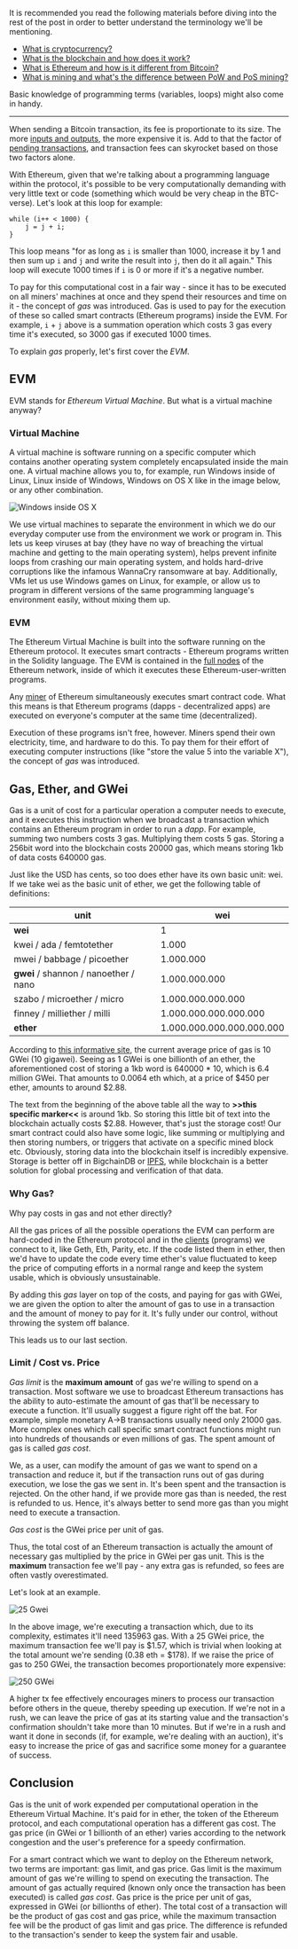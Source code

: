 It is recommended you read the following materials before diving into the rest of the post in order to better understand the terminology we'll be mentioning.

- [What is cryptocurrency?][cc]
- [What is the blockchain and how does it work?][bc]
- [What is Ethereum and how is it different from Bitcoin?][eth]
- [What is mining and what's the difference between PoW and PoS mining?][pow]

Basic knowledge of programming terms (variables, loops) might also come in handy.

---

When sending a Bitcoin transaction, its fee is proportionate to its size. The more [inputs and outputs][blockex], the more expensive it is. Add to that the factor of [pending transactions][pendingbtc], and transaction fees can skyrocket based on those two factors alone.

With Ethereum, given that we're talking about a programming language within the protocol, it's possible to be very computationally demanding with very little text or code (something which would be very cheap in the BTC-verse). Let's look at this loop for example:

```sol
while (i++ < 1000) {
    j = j + i;
}
```

This loop means "for as long as `i` is smaller than 1000, increase it by 1 and then sum up `i` and `j` and write the result into `j`, then do it all again." This loop will execute 1000 times if `i` is 0 or more if it's a negative number.

To pay for this computational cost in a fair way - since it has to be executed on all miners' machines at once and they spend their resources and time on it - the concept of _gas_ was introduced. Gas is used to pay for the execution of these so called smart contracts (Ethereum programs) inside the EVM. For example, `i` + `j` above is a summation operation which costs 3 gas every time it's executed, so 3000 gas if executed 1000 times.

To explain _gas_ properly, let's first cover the _EVM_.

## EVM

EVM stands for _Ethereum Virtual Machine_. But what is a virtual machine anyway?

### Virtual Machine

A virtual machine is software running on a specific computer which contains another operating system completely encapsulated inside the main one. A virtual machine allows you to, for example, run Windows inside of Linux, Linux inside of Windows, Windows on OS X like in the image below, or any other combination.

![Windows inside OS X](https://bitfalls.com/wp-content/uploads/2017/12/01.jpg)

We use virtual machines to separate the environment in which we do our everyday computer use from the environment we work or program in. This lets us keep viruses at bay (they have no way of breaching the virtual machine and getting to the main operating system), helps prevent infinite loops from crashing our main operating system, and holds hard-drive corruptions like the infamous WannaCry ransomware at bay. Additionally, VMs let us use Windows games on Linux, for example, or allow us to program in different versions of the same programming language's environment easily, without mixing them up.

### EVM

The Ethereum Virtual Machine is built into the software running on the Ethereum protocol. It executes smart contracts - Ethereum programs written in the Solidity language. The EVM is contained in the [full nodes][nodes] of the Ethereum network, inside of which it executes these Ethereum-user-written programs.

Any [miner][mining] of Ethereum simultaneously executes smart contract code. What this means is that Ethereum programs (dapps - decentralized apps) are executed on everyone's computer at the same time (decentralized).

Execution of these programs isn't free, however. Miners spend their own electricity, time, and hardware to do this. To pay them for their effort of executing computer instructions (like "store the value 5 into the variable X"), the concept of _gas_ was introduced.

## Gas, Ether, and GWei

Gas is a unit of cost for a particular operation a computer needs to execute, and it executes this instruction when we broadcast a transaction which contains an Ethereum program in order to run a _dapp_. For example, summing two numbers costs 3 gas. Multiplying them costs 5 gas. Storing a 256bit word into the blockchain costs 20000 gas, which means storing 1kb of data costs 640000 gas.

Just like the USD has cents, so too does ether have its own basic unit: wei. If we take wei as the basic unit of ether, we get the following table of definitions:

|unit                                 | wei |
|-------------------------------------| --- |
|**wei**                              | 1   |
|kwei / ada / femtotether             | 		1.000| 
|mwei / babbage / picoether           | 		1.000.000| 
|**gwei** / shannon / nanoether / nano| 	1.000.000.000| 
|szabo / microether / micro           | 		1.000.000.000.000| 
|finney / milliether / milli          | 		1.000.000.000.000.000| 
|**ether**                            | 		1.000.000.000.000.000.000| 

According to [this informative site][ethgas], the current average price of gas is 10 GWei (10 gigawei). Seeing as 1 GWei is one billionth of an ether, the aforementioned cost of storing a 1kb word is 640000 * 10, which is 6.4 million GWei. That amounts to 0.0064 eth which, at a price of $450 per ether, amounts to around $2.88.

The text from the beginning of the above table all the way to **>>this specific marker<<** is around 1kb. So storing this little bit of text into the blockchain actually costs $2.88. However, that's just the storage cost! Our smart contract could also have some logic, like summing or multiplying and then storing numbers, or triggers that activate on a specific mined block etc. Obviously, storing data into the blockchain itself is incredibly expensive. Storage is better off in BigchainDB or [IPFS], while blockchain is a better solution for global processing and verification of that data.

### Why Gas?

Why pay costs in gas and not ether directly?

All the gas prices of all the possible operations the EVM can perform are hard-coded in the Ethereum protocol and in the [clients][cli] (programs) we connect to it, like Geth, Eth, Parity, etc. If the code listed them in ether, then we'd have to update the code every time ether's value fluctuated to keep the price of computing efforts in a normal range and keep the system usable, which is obviously unsustainable.

By adding this _gas_ layer on top of the costs, and paying for gas with GWei, we are given the option to alter the amount of gas to use in a transaction and the amount of money to pay for it. It's fully under our control, without throwing the system off balance.

This leads us to our last section.

### Limit / Cost vs. Price

_Gas limit_ is the **maximum amount** of gas we're willing to spend on a transaction. Most software we use to broadcast Ethereum transactions has the ability to auto-estimate the amount of gas that'll be necessary to execute a function. It'll usually suggest a figure right off the bat. For example, simple monetary A->B transactions usually need only 21000 gas. More complex ones which call specific smart contract functions might run into hundreds of thousands or even millions of gas. The spent amount of gas is called _gas cost_.

We, as a user, can modify the amount of gas we want to spend on a transaction and reduce it, but if the transaction runs out of gas during execution, we lose the gas we sent in. It's been spent and the transaction is rejected. On the other hand, if we provide more gas than is needed, the rest is refunded to us. Hence, it's always better to send more gas than you might need to execute a transaction.

_Gas cost_ is the GWei price per unit of gas.

Thus, the total cost of an Ethereum transaction is actually the amount of necessary gas multiplied by the price in GWei per gas unit. This is the **maximum** transaction fee we'll pay - any extra gas is refunded, so fees are often vastly overestimated.

Let's look at an example.

![25 Gwei](https://bitfalls.com/wp-content/uploads/2017/12/02.png)

In the above image, we're executing a transaction which, due to its complexity, estimates it'll need 135963 gas. With a 25 GWei price, the maximum transaction fee we'll pay is $1.57, which is trivial when looking at the total amount we're sending (0.38 eth = $178). If we raise the price of gas to 250 GWei, the transaction becomes proportionately more expensive:

![250 GWei](https://bitfalls.com/wp-content/uploads/2017/12/03.png)

A higher tx fee effectively encourages miners to process our transaction before others in the queue, thereby speeding up execution. If we're not in a rush, we can leave the price of gas at its starting value and the transaction's confirmation shouldn't take more than 10 minutes. But if we're in a rush and want it done in seconds (if, for example, we're dealing with an auction), it's easy to increase the price of gas and sacrifice some money for a guarantee of success.

## Conclusion

Gas is the unit of work expended per computational operation in the Ethereum Virtual Machine. It's paid for in ether, the token of the Ethereum protocol, and each computational operation has a different gas cost. The gas price (in GWei or 1 billionth of an ether) varies according to the network congestion and the user's preference for a speedy confirmation.

For a smart contract which we want to deploy on the Ethereum network, two terms are important: gas limit, and gas price. Gas limit is the maximum amount of gas we're willing to spend on executing the transaction. The amount of gas actually required (known only once the transaction has been executed) is called _gas cost_. Gas price is the price per unit of gas, expressed in GWei (or billionths of ether). The total cost of a transaction will be the product of gas cost and gas price, while the maximum transaction fee will be the product of gas limit and gas price. The difference is refunded to the transaction's sender to keep the system fair and usable.

[cc]: https://bitfalls.com/2017/08/20/cryptocurrency/
[bc]: https://bitfalls.com/2017/08/20/cryptocurrency/
[eth]: https://bitfalls.com/2017/09/19/what-ethereum-compare-to-bitcoin/
[progeth1]: /
[pow]: https://bitfalls.com/2017/10/23/whats-the-difference-between-proof-of-work-pow-proof-of-stake-pos-and-delegated-pos/
[mining]: https://bitfalls.com/glossary/#mining
[ethgas]: https://ethgasstation.info/
[blockex]: https://bitfalls.com/2017/10/03/read-bitcoin-blockchain-data-blockexplorer/
[pendingbtc]: https://blockchain.info/unconfirmed-transactions
[nodes]: https://bitfalls.com/2017/11/26/whats-bitcoin-node-mining-vs-validation/
[ipfs]: https://bitfalls.com/2017/10/29/ipfs-just-take-internet-back/
[cli]: https://www.ethereum.org/cli